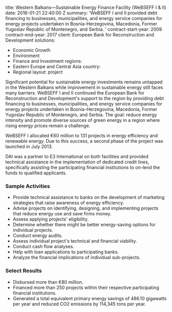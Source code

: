 
title: Western Balkans—Sustainable Energy Finance Facility (WeBSEFF I & II)
date: 2016-01-21 22:40:00 Z
summary: 'WeBSEFF I and II provided debt financing to businesses, municipalities,
  and energy service companies for energy projects undertaken in Bosnia-Herzegovina,
  Macedonia, Former Yugoslav Republic of Montenegro, and Serbia. '
contract-start-year: 2009
contract-end-year: 2017
client: European Bank for Reconstruction and Development
solutions:
- Economic Growth
- Environment
- Finance and Investment
regions:
- Eastern Europe and Central Asia
country:
- Regional
layout: project


Significant potential for sustainable energy investments remains untapped in the Western Balkans while improvement in sustainable energy still faces many barriers. WeBSEFF I and II continued the European Bank for Reconstruction and Development's support to the region by providing debt financing to businesses, municipalities, and energy service companies for energy projects undertaken in Bosnia-Herzegovina, Macedonia, Former Yugoslav Republic of Montenegro, and Serbia. The goal: reduce energy intensity and promote diverse sources of green energy in a region where rising energy prices remain a challenge.

WeBSEFF I allocated €60 million to 131 projects in energy efficiency and renewable energy. Due to this success, a second phase of the project was launched in July 2013.

DAI was a partner to E3 International on both facilities and provided technical assistance in the implementation of dedicated credit lines, specifically assisting the participating financial institutions to on-lend the funds to qualified applicants.

###  Sample Activities

* Provide technical assistance to banks on the development of marketing strategies that raise awareness of energy efficiency.
* Advise projects on identifying, designing, and implementing projects that reduce energy use and save firms money.
* Assess applying projects' eligibility.
* Determine whether there might be better energy-saving options for individual projects.
* Conduct energy audits.
* Assess individual project's technical and financial viability.
* Conduct cash flow analyses.
* Help with loan applications to participating banks.
* Analyze the financial implications of individual sub-projects.

###  Select Results

* Disbursed more than €80 million.
* Financed more than 250 projects within their respective participating financial institutions.
* Generated a total equivalent primary energy savings of 486.10 gigawatts per year and reduced CO2 emissions by 114,345 tons per year.

